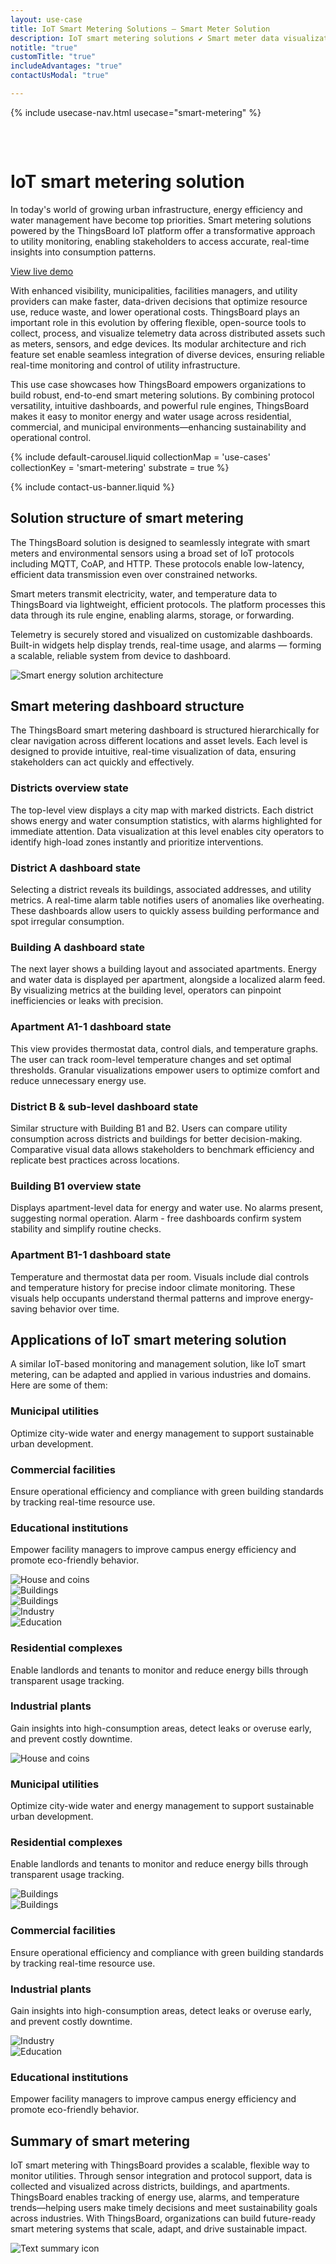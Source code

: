 ```yaml
---
layout: use-case
title: IoT Smart Metering Solutions — Smart Meter Solution
description: IoT smart metering solutions ✔ Smart meter data visualization ⚫ ThingsBoard ➤ Remote monitoring and recording of energy consumption
notitle: "true"
customTitle: "true"
includeAdvantages: "true"
contactUsModal: "true"

---
```


{% include usecase-nav.html usecase="smart-metering" %}

<div id="scada-fullpage" onclick="this.style.display='none'; document.body.style.overflow='unset'"><div class="image"></div><div class="close-icon"><svg width="32" height="32" viewBox="0 0 32 32" fill="none" xmlns="http://www.w3.org/2000/svg"><path d="M25.3337 8.5465L23.4537 6.6665L16.0003 14.1198L8.54699 6.6665L6.66699 8.5465L14.1203 15.9998L6.66699 23.4532L8.54699 25.3332L16.0003 17.8798L23.4537 25.3332L25.3337 23.4532L17.8803 15.9998L25.3337 8.5465Z"></path></svg></div></div>
<h1 class="usecase-title">IoT smart metering solution</h1>
<section class="smart-metering-about">
    <div class="about-text">
        <div class="short">
            <div class="block">
                <p class="text">In today's world of growing urban infrastructure, energy efficiency and water management have become top priorities. Smart metering solutions powered by the ThingsBoard IoT platform offer a transformative approach to utility monitoring, enabling stakeholders to access accurate, real-time insights into consumption patterns.</p>
            </div>
            <div class="demo-button">
                <a id="UseCases_SmartMetering_ViewLiveDemo" target="_blank" href="https://demo.thingsboard.io/dashboard/3a1026e0-83f6-11e7-b56d-c7f326cba909?publicId=322a2330-7c36-11e7-835d-c7f326cba909" class="button gtm_button">View live demo</a>            </div>
            </div>
        <div class="long">
            <p>With enhanced visibility, municipalities, facilities managers, and utility providers can make faster, data-driven decisions that optimize resource use, reduce waste, and lower operational costs. ThingsBoard plays an important role in this evolution by offering flexible, open-source tools to collect, process, and visualize telemetry data across distributed assets such as meters, sensors, and edge devices. Its modular architecture and rich feature set enable seamless integration of diverse devices, ensuring reliable real-time monitoring and control of utility infrastructure.</p>
            <p>This use case showcases how ThingsBoard empowers organizations to build robust, end-to-end smart metering solutions. By combining protocol versatility, intuitive dashboards, and powerful rule engines, ThingsBoard makes it easy to monitor energy and water usage across residential, commercial, and municipal environments—enhancing sustainability and operational control.</p>
        </div>
    </div>
</section>

<section class="smart-metering-carousel carousel-padding">
    {% include default-carousel.liquid collectionMap = 'use-cases' collectionKey = 'smart-metering' substrate = true %}
</section> 

{% include contact-us-banner.liquid %}

<section class="smart-metering-solution-structure">
    <h2>Solution structure of smart metering</h2>
    <div class="about-text">
        <div class="short">
            <div class="block">
                <p class="text">The ThingsBoard solution is designed to seamlessly integrate with smart meters and environmental sensors using a broad set of IoT protocols including MQTT, CoAP, and HTTP. These protocols enable low-latency, efficient data transmission even over constrained networks.</p>
            </div>
        </div>
        <div class="long">
            <p>Smart meters transmit electricity, water, and temperature data to ThingsBoard via lightweight, efficient protocols. The platform processes this data through its rule engine, enabling alarms, storage, or forwarding.</p>
            <p>Telemetry is securely stored and visualized on customizable dashboards. Built-in widgets help display trends, real-time usage, and alarms — forming a scalable, reliable system from device to dashboard.</p>
        </div>
    </div>
    <div class="scheme">
        <img id="schemeSVG" loading="lazy" data-src="/images/usecases/smart-use-cases.svg" class="svg-animation" alt="Smart energy solution architecture" title="Smart energy solution architecture: IoT devices connect via gateways to the cloud for processing, visualization, and automation">
    </div>
</section>

<section class="dashboard-structure section-padding">
    <div class="section-header">
        <h2>Smart metering dashboard structure</h2>
        <p>
            The ThingsBoard smart metering dashboard is structured hierarchically for clear navigation across different locations and asset levels. Each level is designed to provide intuitive, real-time visualization of data, ensuring stakeholders can act quickly and effectively.
        </p>
    </div>
    <div class="dashboard-structure-block">
        <div class="menu">
            <div class="expansion-block">
                <div class="expansion-panel">
                    <div class="expansion-header">
                        <h3>Districts overview state</h3>
                    </div>
                    <div class="expansion-content">
                        <p>The top-level view displays a city map with marked districts. Each district shows energy and water consumption statistics, with alarms highlighted for immediate attention. Data visualization at this level enables city operators to identify high-load zones instantly and prioritize interventions.</p>
                    </div>
                </div>
            </div>
            <div class="expansion-block">
                <div class="expansion-panel">
                    <div class="expansion-header">
                        <h3>District A dashboard state</h3>
                    </div>
                    <div class="expansion-content">
                        <p>Selecting a district reveals its buildings, associated addresses, and utility metrics. A real-time alarm table notifies users of anomalies like overheating. These dashboards allow users to quickly assess building performance and spot irregular consumption.</p>
                    </div>
                </div>
            </div>
            <div class="expansion-block">
                <div class="expansion-panel">
                    <div class="expansion-header">
                        <h3>Building A dashboard state</h3>
                    </div>
                    <div class="expansion-content">
                        <p>The next layer shows a building layout and associated apartments. Energy and water data is displayed per apartment, alongside a localized alarm feed. By visualizing metrics at the building level, operators can pinpoint inefficiencies or leaks with precision.</p>
                    </div>
                </div>
            </div>
            <div class="expansion-block">
                <div class="expansion-panel">
                    <div class="expansion-header">
                        <h3>Apartment A1-1 dashboard state</h3>
                    </div>
                    <div class="expansion-content">
                        <p>This view provides thermostat data, control dials, and temperature graphs. The user can track room-level temperature changes and set optimal thresholds. Granular visualizations empower users to optimize comfort and reduce unnecessary energy use.</p>
                    </div>
                </div>
            </div>
            <div class="expansion-block">
                <div class="expansion-panel">
                    <div class="expansion-header">
                        <h3>District B & sub-level dashboard state</h3>
                    </div>
                    <div class="expansion-content">
                        <p>Similar structure with Building B1 and B2. Users can compare utility consumption across districts and buildings for better decision-making. Comparative visual data allows stakeholders to benchmark efficiency and replicate best practices across locations.</p>
                    </div>
                </div>
            </div>
            <div class="expansion-block">
                <div class="expansion-panel">
                    <div class="expansion-header">
                        <h3>Building B1 overview state</h3>
                    </div>
                    <div class="expansion-content">
                        <p>Displays apartment-level data for energy and water use. No alarms present, suggesting normal operation. Alarm - free dashboards confirm system stability and simplify routine checks.</p>
                    </div>
                </div>
            </div>
            <div class="expansion-block">
                <div class="expansion-panel">
                    <div class="expansion-header">
                        <h3>Apartment B1-1 dashboard state</h3>
                    </div>
                    <div class="expansion-content">
                        <p>Temperature and thermostat data per room. Visuals include dial controls and temperature history for precise indoor climate monitoring. These visuals help occupants understand thermal patterns and improve energy-saving behavior over time.</p>
                    </div>
                </div>
            </div>
        </div>
    </div>
</section>

<section class="applications applications-additional summary-margin section-padding">
    <div class="section-header">
        <h2>Applications of IoT smart metering solution</h2>
        <p>A similar IoT-based monitoring and management solution, like IoT smart metering, can be adapted and applied in various industries and domains. Here are some of them:</p>
    </div>
    <div class="applications-container-large">
        <div class="text-row-top">
            <div class="text-block">
                <h3>Municipal utilities</h3>
                <p>Optimize city-wide water and energy management to support sustainable urban development.</p>
            </div>
            <div class="text-block">
                <h3>Commercial facilities</h3>
                <p>Ensure operational efficiency and compliance with green building standards by tracking real-time resource use.</p>
            </div>
            <div class="text-block">
                <h3>Educational institutions</h3>
                <p>Empower facility managers to improve campus energy efficiency and promote eco-friendly behavior.</p>
            </div>
        </div>
        <div class="images-row">
            <div class="application-image"><img src="/images/usecases/smart-metering/utilities-1.svg" alt="House and coins" title="Municipal utilities"></div>
            <div class="application-image"><img src="/images/usecases/smart-metering/complex-1.svg" alt="Buildings" title="Residential complexes"></div>
            <div class="application-image"><img src="/images/usecases/smart-metering/facilities-1.svg" alt="Buildings" title="Commercial facilities"></div>
            <div class="application-image"><img src="/images/usecases/smart-metering/industrial-1.svg" alt="Industry" title="Industrial plants"></div>
            <div class="application-image"><img src="/images/usecases/smart-metering/institutions-1.svg" alt="Education" title="Educational institutions"></div>
        </div>
        <div class="text-row-bottom">
            <div class="text-block">
                <h3>Residential complexes</h3>
                <p>Enable landlords and tenants to monitor and reduce energy bills through transparent usage tracking.</p>
            </div>
            <div class="text-block">
                <h3>Industrial plants</h3>
                <p>Gain insights into high-consumption areas, detect leaks or overuse early, and prevent costly downtime.</p>
            </div>
        </div>
    </div>
    <div class="applications-container-small">
        <div class="application-block">
            <div class="image"><img src="/images/usecases/smart-metering/utilities-2.svg" alt="House and coins" title="Municipal utilities"></div>
            <div class="text-block">
                <h3>Municipal utilities</h3>
                <p>Optimize city-wide water and energy management to support sustainable urban development.</p>
            </div>
        </div>
        <div class="application-block">
            <div class="text-block">
                <h3>Residential complexes</h3>
                <p>Enable landlords and tenants to monitor and reduce energy bills through transparent usage tracking.</p>
            </div>
            <div class="image"><img src="/images/usecases/smart-metering/complex-2.svg" alt="Buildings" title="Residential complexes"></div>
        </div>
        <div class="application-block">
            <div class="image"><img src="/images/usecases/smart-metering/facilities-2.svg" alt="Buildings" title="Commercial facilities"></div>
            <div class="text-block">
                <h3>Commercial facilities</h3>
                <p>Ensure operational efficiency and compliance with green building standards by tracking real-time resource use.</p>
            </div>
        </div>
        <div class="application-block">
            <div class="text-block">
                <h3>Industrial plants</h3>
                <p>Gain insights into high-consumption areas, detect leaks or overuse early, and prevent costly downtime.</p>
            </div>
            <div class="image"><img src="/images/usecases/smart-metering/industrial-2.svg" alt="Industry" title="Industrial plants"></div>
        </div>
        <div class="application-block">
            <div class="image"><img src="/images/usecases/smart-metering/institutions-2.svg" alt="Education" title="Educational institutions"></div>
            <div class="text-block">
                <h3>Educational institutions</h3>
                <p>Empower facility managers to improve campus energy efficiency and promote eco-friendly behavior.</p>
            </div>
        </div>
    </div>
</section>

<section class="summary">
    <div class="summary-text">
        <h2>Summary of smart metering</h2>
        <p>IoT smart metering with ThingsBoard provides a scalable, flexible way to monitor utilities. Through sensor integration and protocol support, data is collected and visualized across districts, buildings, and apartments. ThingsBoard enables tracking of energy use, alarms, and temperature trends—helping users make timely decisions and meet sustainability goals across industries. With ThingsBoard, organizations can build future-ready smart metering systems that scale, adapt, and drive sustainable impact.</p>
    </div>
    <div class="summary-icon">
        <img src="/images/usecases/health-care/summary.svg" alt="Text summary icon" title="Text summary icon">
    </div>
</section>

<script type="text/javascript">
    document.addEventListener('DOMContentLoaded', function() {
        const svgAnimations = document.querySelectorAll(".svg-animation");
        const svgObserver = new IntersectionObserver((entries, obs) => {
            entries.forEach(entry => {
                if (entry.isIntersecting) {
                    const img = entry.target;
                    img.style.visibility = 'visible';
                    img.src = img.dataset.src;
                    obs.unobserve(img);
                }
            });
        }, {threshold: 1.0});

        svgAnimations.forEach(img => svgObserver.observe(img));

        document.querySelectorAll('.card-link').forEach((link) => {
            link.classList.add('linkDefault');
        });

        const expansionBlocks = document.querySelectorAll('.expansion-block');
        const structureBlock = document.querySelector('.dashboard-structure-block');
        const smallImageBlock = createImageBlock('small');
        const largeImageBlock = createImageBlock('large');

        expansionBlocks[0].appendChild(smallImageBlock);
        structureBlock.appendChild(largeImageBlock);

        const largeImageElement = document.querySelector('.image-block-large > .image-container > .image');
        const smallImageElement = document.querySelector('.image-block-small > .image-container > .image');

        let currentExpandedIndex = 0;

        expansionBlocks[0].classList.add('expanded');

        expansionBlocks.forEach((panel, index) => {
            panel.addEventListener('click', function() {
                if (index === currentExpandedIndex) {
                    return; 
                }

                smallImageElement.innerHTML = getImage(index);
                this.appendChild(smallImageBlock);
                largeImageElement.style.height = largeImageElement.firstChild.getBoundingClientRect().height + 'px';
                largeImageElement.innerHTML = getImage(index);

                expansionBlocks.forEach(item => {
                    item.classList.remove('expanded');
                });

                this.classList.add('expanded');
                currentExpandedIndex = index; 
                if (window.screen.width < 600) {
                    const blockRect = expansionBlocks[index].getBoundingClientRect();
                    const target = blockRect.top + window.scrollY - 80;
                    window.scrollTo(0, target);
                    setTimeout(()=> document.getElementById("nav").style.top = "-78px");
                }
                if (index === 4) {
                    window.scrollTo(0, window.scrollY +1);
                }
            });
        });

        window.onscroll = function() {
            const elemCoor = document.querySelector('.dashboard-structure').getBoundingClientRect();
            const large = document.querySelector('.image-block-large');

            if (Math.abs(elemCoor.top) < elemCoor.height / 2 - 300 && elemCoor.top < 0) {
                large.style.marginTop = Math.abs(elemCoor.top) + 20 + 'px';
            }
        };

        if (window.screen.width > 960) {
            const fullPage = document.querySelector('#scada-fullpage');
            largeImageElement.addEventListener('click', function(image) {
                fullPage.children[0].innerHTML = `<img src=${image.currentTarget.children[0].src} />`;
                fullPage.style.display = 'block';
                fullPage.style.top = window.scrollY + 'px';
                document.querySelector('body').style.overflow = 'hidden';
            });
        }

        function createImageBlock(layout) {
            let block = document.createElement('div');
            block.className = `image-block-${layout}`;
            block.innerHTML = `
            <div class="image-container image-background">
                <div class="image-background"></div>
                <div class="image-background"></div>
                <div class="image-background"></div>
                <div class=image>${getImage(0)}</div>
            </div>
            <div class="buttons-block">
                <a id="UseCases_SmartMetering_ViewLiveDemo" target="_blank" href="https://demo.thingsboard.io/dashboard/3a1026e0-83f6-11e7-b56d-c7f326cba909?publicId=322a2330-7c36-11e7-835d-c7f326cba909" class="button gtm_button">View live demo</a>
                <a id="UseCases_SmartMetering_ContactUs" target="_blank" href="https://thingsboard.io/docs/contact-us/" class="button contact-us gtm_button">Contact us</a>
            </div>`;
    
            return block;
        }

        function getImage(index) {
            const images = [
                "<img src='/images/usecases/smart-metering/smart-metering-1.webp'/>",
                "<img src='/images/usecases/smart-metering/smart-metering-2.webp'/>",
                "<img src='/images/usecases/smart-metering/smart-metering-3.webp'/>",
                "<img src='/images/usecases/smart-metering/smart-metering-4.webp'/>",
                "<img src='/images/usecases/smart-metering/smart-metering-5.webp'/>",
                "<img src='/images/usecases/smart-metering/smart-metering-6.webp'/>",
                "<img src='/images/usecases/smart-metering/smart-metering-7.webp'/>"
            ];
            return images[index];
        }
    });
</script>
